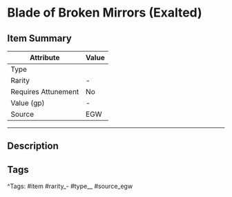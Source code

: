 # Blade of Broken Mirrors (Exalted)

## Item Summary

| Attribute            | Value                        |
|----------------------|------------------------------|
| Type                 |   |
| Rarity               | -             |
| Requires Attunement  | No                |
| Value (gp)           | -    |
| Source               | EGW |

---

## Description



## Tags

^Tags: #item #rarity_- #type__ #source_egw